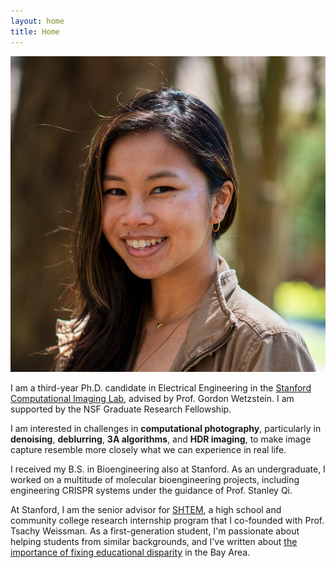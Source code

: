 ```yaml
---
layout: home
title: Home
---
```

![](assets/img/headshot.png)

I am a third-year Ph.D. candidate in Electrical Engineering in the [Stanford Computational Imaging Lab](https://www.computationalimaging.org/), 
advised by Prof. Gordon Wetzstein. I am supported by the NSF Graduate Research Fellowship.
 
I am interested in challenges in **computational photography**, particularly in **denoising**, **deblurring**,
**3A algorithms**, and **HDR imaging**, to make image capture resemble more closely what we can experience in real life.

I received my B.S. in Bioengineering also at Stanford. As an undergraduate,
I worked on a multitude of molecular bioengineering projects,
including engineering CRISPR systems under the guidance of Prof. Stanley Qi.

At Stanford, I am the senior advisor for [SHTEM](https://compression.stanford.edu/summer-internships-high-school-and-cc-students), a high school and community college research internship program that I co-founded with Prof. Tsachy Weissman. As a first-generation student, I'm passionate about helping students from similar backgrounds, and I've written about 
[the importance of fixing educational disparity](https://ojs.stanford.edu/ojs/index.php/ce/article/view/1117/1112) in 
the Bay Area.

